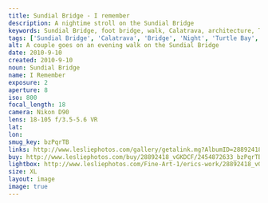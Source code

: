 ```yaml
---
title: Sundial Bridge - I remember
description: A nightime stroll on the Sundial Bridge
keywords: Sundial Bridge, foot bridge, walk, Calatrava, architecture, Turtle Bay, Redding, California
tags: ['Sundial Bridge', 'Calatrava', 'Bridge', 'Night', 'Turtle Bay', 'Redding', 'California', 'Architecture']
alt: A couple goes on an evening walk on the Sundial Bridge
date: 2010-9-10
created: 2010-9-10
noun: Sundial Bridge
name: I Remember
exposure: 2
aperture: 8
iso: 800
focal_length: 18
camera: Nikon D90
lens: 18-105 f/3.5-5.6 VR
lat: 
lon: 
smug_key: bzPqrTB
links: http://www.lesliephotos.com/gallery/getalink.mg?AlbumID=28892418&AlbumKey=vGKDCF&ImageID=2454872633&ImageKey=bzPqrTB&how=forum&Page=1
buy: http://www.lesliephotos.com/buy/28892418_vGKDCF/2454872633_bzPqrTB/
lightbox: http://www.lesliephotos.com/Fine-Art-1/erics-work/28892418_vGKDCF#!i=2454872633&k=bzPqrTB&lb=1&s=A
size: XL
layout: image
image: true
---
```

